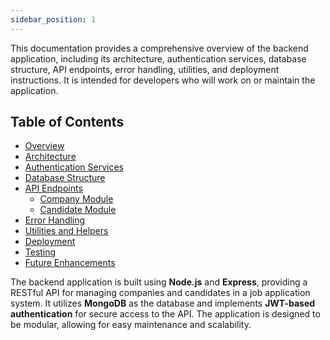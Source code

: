 ```yaml
---
sidebar_position: 1
---
```

This documentation provides a comprehensive overview of the backend application, including its architecture, authentication services, database structure, API endpoints, error handling, utilities, and deployment instructions. It is intended for developers who will work on or maintain the application.
## Table of Contents

- [Overview](#overview)
- [Architecture](#architecture)
- [Authentication Services](#authentication-services)
- [Database Structure](#database-structure)
- [API Endpoints](#api-endpoints)
  - [Company Module](#company-module)
  - [Candidate Module](#candidate-module)
- [Error Handling](#error-handling)
- [Utilities and Helpers](#utilities-and-helpers)
- [Deployment](#deployment)
- [Testing](#testing)
- [Future Enhancements](#future-enhancements)

The backend application is built using **Node.js** and **Express**, providing a RESTful API for managing companies and candidates in a job application system. It utilizes **MongoDB** as the database and implements **JWT-based authentication** for secure access to the API. The application is designed to be modular, allowing for easy maintenance and scalability.